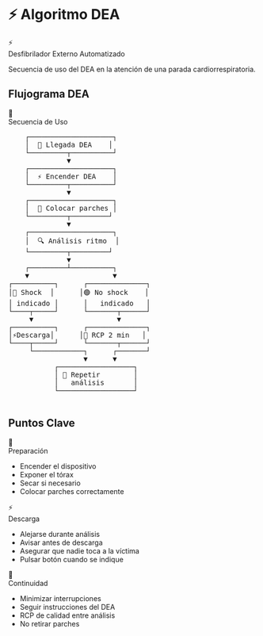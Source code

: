 # ⚡ Algoritmo DEA

<div class="custom-card info-card">
  <div class="card-header">
    <div class="header-icon">⚡</div>
    <div class="header-title">Desfibrilador Externo Automatizado</div>
  </div>
  <div class="card-content">
    <p>Secuencia de uso del DEA en la atención de una parada cardiorrespiratoria.</p>
  </div>
</div>

## Flujograma DEA

<div class="custom-card">
  <div class="card-header">
    <div class="header-icon">🔄</div>
    <div class="header-title">Secuencia de Uso</div>
  </div>
  <div class="card-content">
    <pre class="diagram">
    ┌────────────────────┐
    │  🚨 Llegada DEA    │
    └─────────┬──────────┘
              ▼
    ┌────────────────────┐
    │  ⚡ Encender DEA    │
    └─────────┬──────────┘
              ▼
    ┌────────────────────┐
    │  🔌 Colocar parches │
    └─────────┬─────────┘
              ▼
    ┌────────────────────┐
    │  🔍 Análisis ritmo  │
    └─────────┬─────────┘
              ▼
    ┌─────────┴──────────┐
    ▼                    ▼
┌──────────┐      ┌──────────────┐
│🔴 Shock  │      │🟢 No shock    │
│ indicado │      │   indicado   │
└────┬─────┘      └───────┬──────┘
     ▼                    ▼
┌──────────┐      ┌──────────────┐
│⚡Descarga│      │🔄 RCP 2 min   │
└────┬─────┘      └───────┬──────┘
     └────────────┐      ┌───────┘
                  ▼      ▼
           ┌──────────────────┐
           │ 🔁 Repetir        │
           │   análisis       │
           └──────────────────┘
    </pre>
  </div>
</div>

## Puntos Clave

<div class="grid-3">
  <div class="custom-card">
    <div class="card-header">
      <div class="header-icon">🔌</div>
      <div class="header-title">Preparación</div>
    </div>
    <div class="card-content">
      <ul>
        <li>Encender el dispositivo</li>
        <li>Exponer el tórax</li>
        <li>Secar si necesario</li>
        <li>Colocar parches correctamente</li>
      </ul>
    </div>
  </div>

  <div class="custom-card">
    <div class="card-header">
      <div class="header-icon">⚡</div>
      <div class="header-title">Descarga</div>
    </div>
    <div class="card-content">
      <ul>
        <li>Alejarse durante análisis</li>
        <li>Avisar antes de descarga</li>
        <li>Asegurar que nadie toca a la víctima</li>
        <li>Pulsar botón cuando se indique</li>
      </ul>
    </div>
  </div>

  <div class="custom-card">
    <div class="card-header">
      <div class="header-icon">🔄</div>
      <div class="header-title">Continuidad</div>
    </div>
    <div class="card-content">
      <ul>
        <li>Minimizar interrupciones</li>
        <li>Seguir instrucciones del DEA</li>
        <li>RCP de calidad entre análisis</li>
        <li>No retirar parches</li>
      </ul>
    </div>
  </div>
</div>

